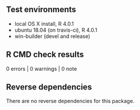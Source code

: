 ## Test environments

* local OS X install, R 4.0.1
* ubuntu 18.04 (on travis-ci), R 4.0.1
* win-builder (devel and release)

## R CMD check results

0 errors | 0 warnings | 0 note

## Reverse dependencies

There are no reverse dependencies for this package.
